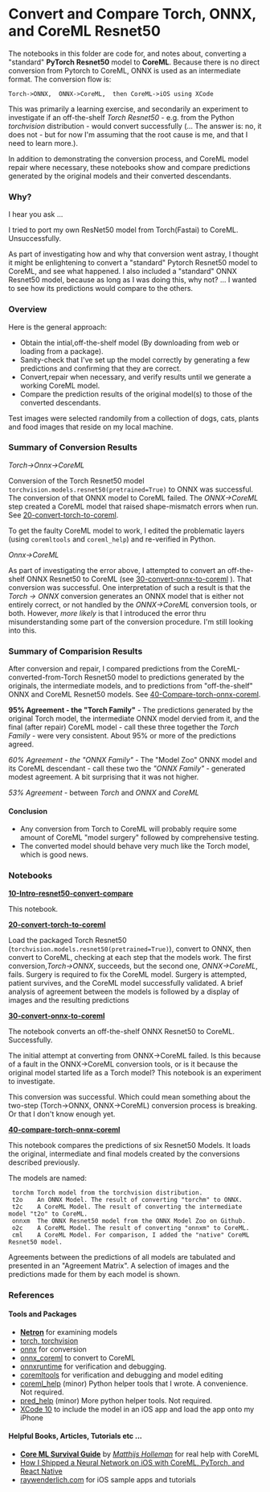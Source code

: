 
# Convert and Compare Torch, ONNX, and CoreML Resnet50  
The notebooks in this folder are code for, and notes about, converting a "standard" **PyTorch** **Resnet50** model to **CoreML**.  Because there is no direct conversion from Pytorch to CoreML,  ONNX is used as an intermediate format.  The conversion flow is:

    Torch->ONNX,  ONNX->CoreML,  then CoreML->iOS using XCode

This was primarily a learning exercise, and secondarily an experiment to investigate if an off-the-shelf  *Torch Resnet50* - e.g. from the Python *torchvision*  distribution - would convert successfully (... The answer is: no, it does not - but for now I'm assuming that the root cause is me, and that I need to learn more.). 

In addition to demonstrating the conversion process, and CoreML model repair where necessary, these notebooks show and compare predictions generated by the original models and their converted descendants.

### Why?

I hear you ask ...

I tried to port my own ResNet50 model from Torch(Fastai) to CoreML. Unsuccessfully.

As part of investigating how and why that conversion went astray, I thought it might be enlightening to convert a "standard" Pytorch Resnet50 model to CoreML, and see what happened.   I also included a "standard" ONNX Resnet50 model, because as long as I was doing this, why not? ... I wanted to see how its predictions would compare to the others.



### Overview
Here is the general approach:
- Obtain the intial,off-the-shelf model (By downloading from web or loading from a package).
- Sanity-check that I've set up the model correctly by generating a few predictions and confirming that they are correct.
- Convert,repair when necessary, and verify results until we generate a working CoreML model.
- Compare the prediction results of the original model(s) to those of the converted descendants.

Test images were selected randomily from a collection of dogs, cats, plants and food images that reside on my local machine.

### Summary of Conversion Results

*Torch->Onnx->CoreML*

Conversion of the Torch Resnet50 model `torchvision.models.resnet50(pretrained=True)` to  ONNX was successful. The conversion of that ONNX model to CoreML failed. The *ONNX->CoreML* step created a CoreML model that raised shape-mismatch errors when run. See [20-convert-torch-to-coreml][20-convert].

To get the faulty CoreML model to work, I edited the problematic layers (using `coremltools` and `coreml_help`) and re-verified in Python.

*Onnx->CoreML*

As part of investigating the error above, I attempted to convert an off-the-shelf ONNX Resnet50 to CoreML (see [30-convert-onnx-to-coreml][30-convert] ).  That conversion was successful.  One interpretation of such a result is that  the *Torch -> ONNX* conversion generates an ONNX model that is either not entirely correct, or not handled by the *ONNX->CoreML* conversion tools, or both.  However,  *more likely*  is that I introduced the error thru misunderstanding some part of the conversion procedure.  I'm still looking into this.

[20-convert]:20-convert-torch-to-coreml.ipynb
[30-convert]:30-convert-onnx-to-coreml.ipynb

### Summary of Comparision Results
After conversion and repair, I compared predictions from the CoreML-converted-from-Torch Resnet50 model to predictions generated by the originals, the intermediate models, and to predictions from "off-the-shelf" ONNX and CoreML Resnet50 models. See [40-Compare-torch-onnx-coreml](40-Compare-torch-onnx-coreml.ipynb).

**95% Agreement - the "Torch Family"** - The predictions generated by the original Torch model, the intermediate ONNX model dervied from it, and the final (after repair) CoreML model - call these three together the *Torch Family*  - were very consistent. About 95% or more of the predictions agreed.

*60% Agreement - the "ONNX Family"* - The "Model Zoo" ONNX model and its CoreML descendant - call these two the *"ONNX Family"* - generated modest agreement. A bit surprising that it was not higher.

*53% Agreement* - between *Torch* and *ONNX* and *CoreML*


#### Conclusion
  * Any conversion from Torch to CoreML will probably require some amount of CoreML "model surgery" followed by comprehensive testing.
  * The converted model should behave very much like the Torch model, which is good news.


### Notebooks
**[10-Intro-resnet50-convert-compare](10-Intro-resnet50-convert-compare.ipynb)**

This notebook.

**[20-convert-torch-to-coreml](20-convert-torch-to-coreml.ipynb)**

Load the packaged Torch Resnet50 (`torchvision.models.resnet50(pretrained=True)`), convert to ONNX, then convert to CoreML, checking at each step that the models work.  The first conversion,*Torch->ONNX*, succeeds, but the second one, *ONNX->CoreML*, fails. Surgery is required to fix the CoreML model. Surgery is attempted, patient survives, and the CoreML model successfully validated.  A brief analysis of agreement between the models is followed by a display of images and the resulting predictions

**[30-convert-onnx-to-coreml](30-convert-onnx-to-coreml.ipynb)**

The notebook converts an off-the-shelf ONNX Resnet50 to CoreML.  Successfully. 

The initial attempt at converting from ONNX->CoreML failed. Is this because of a fault in the ONNX->CoreML conversion tools, or is it  because the original model started life as a Torch model? This notebook is an experiment to investigate.

This conversion was successful. Which could mean something about the two-step (Torch->ONNX, ONNX->CoreML) conversion process is breaking. Or that I don't know enough yet.

**[40-compare-torch-onnx-coreml](40-compare-torch-onnx-coreml.ipynb)**

This notebook compares the predictions of six Resnet50 Models. 
It loads the original, intermediate and final models created by the conversions described previously. 

The models are named:   
```
 torchm Torch model from the torchvision distribution.  
 t2o    An ONNX Model. The result of converting "torchm" to ONNX.  
 t2c    A CoreML Model. The result of converting the intermediate model "t2o" to CoreML.  
 onnxm  The ONNX Resnet50 model from the ONNX Model Zoo on Github.  
 o2c    A CoreML Model. The result of converting "onnxm" to CoreML.  
 cml    A CoreML Model. For comparison, I added the "native" CoreML Resnet50 model.  
```
Agreements between the predictions of all models are tabulated and presented in an "Agreement Matrix". 
A selection of images and the predictions made for them by each model is shown.


### References
#### Tools and Packages

- **[Netron](https://github.com/lutzroeder/netron)** for examining models
- [torch, torchvision](https://onnx.ai)
- [onnx](https://onnx.ai) for conversion
- [onnx_coreml](https://github.com/onnx/onnx-coreml) to convert to CoreML
- [onnxruntime](https://microsoft.github.io/onnxruntime/) for verification and debugging.
- [coremltools](https://github.com/apple/coremltools) for verification and debugging and model editing
- [coreml_help](https://github.com/mcsieber/coreml_help) (minor) Python helper tools that I wrote. A convenience. Not required.
- [pred_help](https://github.com/mcsieber/coreml_help) (minor) More python helper tools. Not required.
- [XCode 10](https://developer.apple.com/xcode/) to include the model in an iOS app and load the app onto my iPhone

#### Helpful Books, Articles, Tutorials etc ...

- [**Core ML Survival Guide**](https://leanpub.com/coreml-survival-guide) by [*Matthijs Holleman*](https://github.com/hollance)  for real help with CoreML
- [How I Shipped a Neural Network on iOS with CoreML, PyTorch, and React Native](https://attardi.org/pytorch-and-coreml)
- [raywenderlich.com](https://www.raywenderlich.com) for iOS sample apps and tutorials


```python

```

